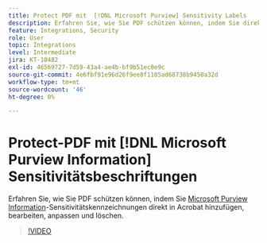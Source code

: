 ```yaml
---
title: Protect PDF mit  [!DNL Microsoft Purview] Sensitivity Labels
description: Erfahren Sie, wie Sie PDF schützen können, indem Sie direkt in Acrobat  [!DNL Microsoft Purview] Sensitivitätskennzeichnungen hinzufügen, bearbeiten, anpassen und löschen.
feature: Integrations, Security
role: User
topic: Integrations
level: Intermediate
jira: KT-10482
exl-id: 46569727-7d59-43a4-ae4b-bf9b51ec0e9c
source-git-commit: 4e6fbf91e96d26f9ee8f1105ad68738b9450a32d
workflow-type: tm+mt
source-wordcount: '46'
ht-degree: 0%

---
```


# Protect-PDF mit [!DNL Microsoft Purview Information] Sensitivitätsbeschriftungen

Erfahren Sie, wie Sie PDF schützen können, indem Sie [Microsoft Purview Information](https://learn.microsoft.com/en-us/microsoft-365/compliance/information-protection?view=o365-worldwide)-Sensitivitätskennzeichnungen direkt in Acrobat hinzufügen, bearbeiten, anpassen und löschen.

>[!VIDEO](https://video.tv.adobe.com/v/3444307?quality=12&learn=on&hidetitle=true&captions=ger)

